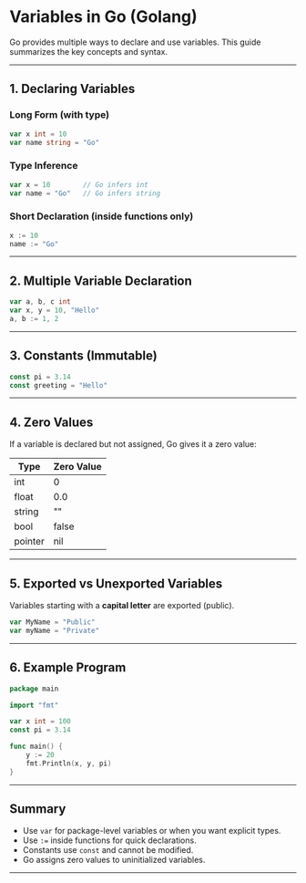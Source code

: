 # Variables in Go (Golang)

Go provides multiple ways to declare and use variables. This guide summarizes the key concepts and syntax.

---

## 1. Declaring Variables

### Long Form (with type)

```go
var x int = 10
var name string = "Go"
```

### Type Inference

```go
var x = 10        // Go infers int
var name = "Go"   // Go infers string
```

### Short Declaration (inside functions only)

```go
x := 10
name := "Go"
```

---

## 2. Multiple Variable Declaration

```go
var a, b, c int
var x, y = 10, "Hello"
a, b := 1, 2
```

---

## 3. Constants (Immutable)

```go
const pi = 3.14
const greeting = "Hello"
```

---

## 4. Zero Values

If a variable is declared but not assigned, Go gives it a zero value:

| Type    | Zero Value |
| ------- | ---------- |
| int     | 0          |
| float   | 0.0        |
| string  | ""         |
| bool    | false      |
| pointer | nil        |

---

## 5. Exported vs Unexported Variables

Variables starting with a **capital letter** are exported (public).

```go
var MyName = "Public"
var myName = "Private"
```

---

## 6. Example Program

```go
package main

import "fmt"

var x int = 100
const pi = 3.14

func main() {
    y := 20
    fmt.Println(x, y, pi)
}
```

---

## Summary

* Use `var` for package-level variables or when you want explicit types.
* Use `:=` inside functions for quick declarations.
* Constants use `const` and cannot be modified.
* Go assigns zero values to uninitialized variables.

---

